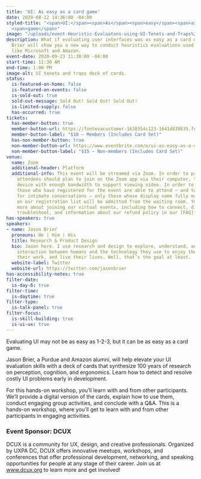 ```yaml
---
title: 'UI: As easy as a card game'
date: 2020-08-22 14:36:00 -04:00
styled-title: "<span>UI:</span><span>As</span><span>easy</span><span>as</span><span>a</span><span>card</span>
  <span>game</span>"
image: "/uploads/event-Heuristic-Evaluatons-using-UI-Tenets-and-Traps%20.png"
description: What if evaluating user interfaces was as easy as a card game? Jason
  Brier will show you a new way to conduct heuristics evaluations used by companies
  like Microsoft and Amazon.
event-date: 2020-09-23 11:30:00 -04:00
start-time: 11:30 AM
end-time: 1:00 PM
image-alt: UI tenets and traps deck of cards.
status:
  is-featured-on-home: false
  is-featured-on-events: false
  is-sold-out: true
  sold-out-message: Sold Out! Sold Out! Sold Out!
  is-limited-supply: false
  has-occurred: true
tickets:
  has-member-button: true
  member-button-url: https://fontevacustomer-1638354c123-1641d839835.force.com/services/oauth2/authorize?client_id=3MVG9nthuDc9owbcOq7_07W.HriOQQPWTbMkrpOla.ajDQlTHf4_uby_mhwylcX.mJBU2O2SppTiZMS0J_HJd&response_type=code&redirect_uri=https://ikit.aiga.org/ikit_national_util/ikit-national-util-sso-redirect/&state=https%3A%2F%2Fdc.aiga.org%2Fevent%2Fui-as-easy-as-a-card-game%2F%3Fredirect_source%3Deventbrite_register
  member-button-label: "$10 — Members (Includes Card Set)"
  has-non-member-button: true
  non-member-button-url: https://www.eventbrite.com/e/ui-as-easy-as-a-card-game-tickets-117860222097
  non-member-button-label: "$15 — Non-members (Includes Card Set)"
venue:
  name: Zoom
  additional-header: Platform
  additional-info: This event will be streamed via Zoom. In order to participate fully,
    attendees should plan to join on the Zoom app via their computer, tablet, or mobile
    device with enough bandwidth to support viewing video. In order to ensure only
    those who have registered for the event are able to attend — and to create space
    for intimate conversations — only those whose display name fully matches the name
    on our registration list will be admitted from the waiting room. You can find
    more about joining our virtual events, including how to connect, directions to
    troubleshoot, and information about our refund policy in our [FAQ](/faqs/)
has-speakers: true
speakers:
- name: Jason Brier
  pronouns: He | Him | His
  title: Research & Product Design
  bio: Jason here. I use research and design to explore, understand, and improve the
    interaction between humans and the technology they use to enjoy themselves, do
    their work, and live their lives. Well, that’s the goal at least.
  website-label: Twitter
  website-url: https://twitter.com/jasonbrier
has-accessibility-notes: true
filter-date:
  is-day-6: true
filter-time:
  is-daytime: true
filter-type:
  is-talk-panel: true
filter-focus:
  is-skill-building: true
  is-ui-ux: true
---
```


Evaluating UI may not be as easy as 1-2-3, but it can be as easy as a card game.

Jason Brier, a Purdue and Amazon alumni, will help elevate your UI evaluation skills with a deck of cards that synthesize 100 years of research on perception, cognition, and ergonomics. Learn how to detect and resolve costly UI problems early in development.

For this hands-on workshop, you’ll learn with and from other participants. We’ll provide a digital version of the cards, explain how to use them, conduct engaging group activities, and conclude with a Q&A. This is a hands-on workshop, where you’ll get to learn with and from other participants in engaging activities.

### Event Sponsor: DCUX
DCUX is a community for UX, design, and creative professionals. Organized by UXPA DC, DCUX offers innovative meetups, workshops, and conferences that offer professional development, networking, and speaking opportunities for people at any stage of their career. Join us at www.dcux.org to learn more and get involved!
